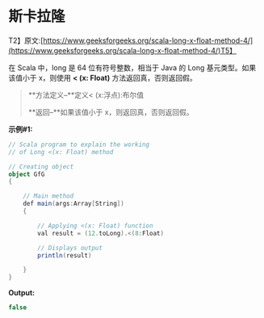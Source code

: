 # 斯卡拉隆

T2】原文:[https://www.geeksforgeeks.org/scala-long-x-float-method-4/](https://www.geeksforgeeks.org/scala-long-x-float-method-4/)T5】

在 Scala 中，long 是 64 位有符号整数，相当于 Java 的 Long 基元类型。如果该值小于 x，则使用 **< (x: Float)** 方法返回真，否则返回假。

> **方法定义–**定义< (x:浮点):布尔值
> 
> **返回–**如果该值小于 x，则返回真，否则返回假。

**示例#1:**

```scala
// Scala program to explain the working 
// of Long <(x: Float) method

// Creating object
object GfG
{ 

    // Main method
    def main(args:Array[String])
    {

        // Applying <(x: Float) function
        val result = (12.toLong).<(8:Float)

        // Displays output
        println(result)

    }
} 
```

**Output:**

```scala
false

```